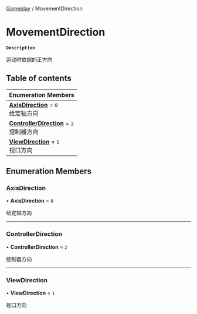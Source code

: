 [Gameplay](../modules/Gameplay.Gameplay.md) / MovementDirection

# MovementDirection <Badge type="tip" text="Enumeration" /> 

**`Description`**

运动时依据的正方向

## Table of contents

| Enumeration Members |
| :-----|
| **[AxisDirection](Gameplay.MovementDirection.md#axisdirection)** = ``0`` <br> 给定轴方向|
| **[ControllerDirection](Gameplay.MovementDirection.md#controllerdirection)** = ``2`` <br> 控制器方向|
| **[ViewDirection](Gameplay.MovementDirection.md#viewdirection)** = ``1`` <br> 视口方向|

## Enumeration Members

### AxisDirection  

• **AxisDirection** = ``0``

给定轴方向

___

### ControllerDirection  

• **ControllerDirection** = ``2``

控制器方向

___

### ViewDirection  

• **ViewDirection** = ``1``

视口方向
